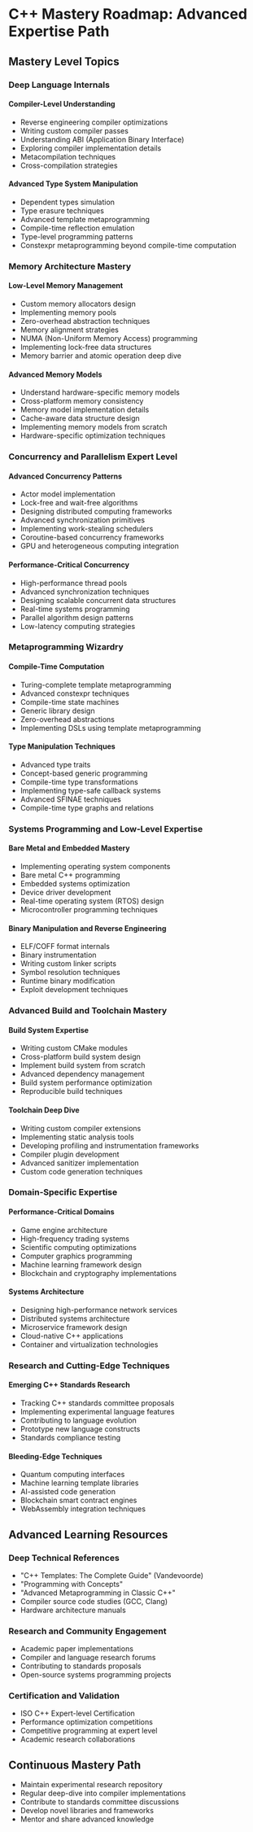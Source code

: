 # C++ Mastery Roadmap: Advanced Expertise Path

## Mastery Level Topics

### Deep Language Internals
#### Compiler-Level Understanding
- Reverse engineering compiler optimizations
- Writing custom compiler passes
- Understanding ABI (Application Binary Interface)
- Exploring compiler implementation details
- Metacompilation techniques
- Cross-compilation strategies

#### Advanced Type System Manipulation
- Dependent types simulation
- Type erasure techniques
- Advanced template metaprogramming
- Compile-time reflection emulation
- Type-level programming patterns
- Constexpr metaprogramming beyond compile-time computation

### Memory Architecture Mastery
#### Low-Level Memory Management
- Custom memory allocators design
- Implementing memory pools
- Zero-overhead abstraction techniques
- Memory alignment strategies
- NUMA (Non-Uniform Memory Access) programming
- Implementing lock-free data structures
- Memory barrier and atomic operation deep dive

#### Advanced Memory Models
- Understand hardware-specific memory models
- Cross-platform memory consistency
- Memory model implementation details
- Cache-aware data structure design
- Implementing memory models from scratch
- Hardware-specific optimization techniques

### Concurrency and Parallelism Expert Level
#### Advanced Concurrency Patterns
- Actor model implementation
- Lock-free and wait-free algorithms
- Designing distributed computing frameworks
- Advanced synchronization primitives
- Implementing work-stealing schedulers
- Coroutine-based concurrency frameworks
- GPU and heterogeneous computing integration

#### Performance-Critical Concurrency
- High-performance thread pools
- Advanced synchronization techniques
- Designing scalable concurrent data structures
- Real-time systems programming
- Parallel algorithm design patterns
- Low-latency computing strategies

### Metaprogramming Wizardry
#### Compile-Time Computation
- Turing-complete template metaprogramming
- Advanced constexpr techniques
- Compile-time state machines
- Generic library design
- Zero-overhead abstractions
- Implementing DSLs using template metaprogramming

#### Type Manipulation Techniques
- Advanced type traits
- Concept-based generic programming
- Compile-time type transformations
- Implementing type-safe callback systems
- Advanced SFINAE techniques
- Compile-time type graphs and relations

### Systems Programming and Low-Level Expertise
#### Bare Metal and Embedded Mastery
- Implementing operating system components
- Bare metal C++ programming
- Embedded systems optimization
- Device driver development
- Real-time operating system (RTOS) design
- Microcontroller programming techniques

#### Binary Manipulation and Reverse Engineering
- ELF/COFF format internals
- Binary instrumentation
- Writing custom linker scripts
- Symbol resolution techniques
- Runtime binary modification
- Exploit development techniques

### Advanced Build and Toolchain Mastery
#### Build System Expertise
- Writing custom CMake modules
- Cross-platform build system design
- Implement build system from scratch
- Advanced dependency management
- Build system performance optimization
- Reproducible build techniques

#### Toolchain Deep Dive
- Writing custom compiler extensions
- Implementing static analysis tools
- Developing profiling and instrumentation frameworks
- Compiler plugin development
- Advanced sanitizer implementation
- Custom code generation techniques

### Domain-Specific Expertise
#### Performance-Critical Domains
- Game engine architecture
- High-frequency trading systems
- Scientific computing optimizations
- Computer graphics programming
- Machine learning framework design
- Blockchain and cryptography implementations

#### Systems Architecture
- Designing high-performance network services
- Distributed systems architecture
- Microservice framework design
- Cloud-native C++ applications
- Container and virtualization technologies

### Research and Cutting-Edge Techniques
#### Emerging C++ Standards Research
- Tracking C++ standards committee proposals
- Implementing experimental language features
- Contributing to language evolution
- Prototype new language constructs
- Standards compliance testing

#### Bleeding-Edge Techniques
- Quantum computing interfaces
- Machine learning template libraries
- AI-assisted code generation
- Blockchain smart contract engines
- WebAssembly integration techniques

## Advanced Learning Resources
### Deep Technical References
- "C++ Templates: The Complete Guide" (Vandevoorde)
- "Programming with Concepts" 
- "Advanced Metaprogramming in Classic C++"
- Compiler source code studies (GCC, Clang)
- Hardware architecture manuals

### Research and Community Engagement
- Academic paper implementations
- Compiler and language research forums
- Contributing to standards proposals
- Open-source systems programming projects

### Certification and Validation
- ISO C++ Expert-level Certification
- Performance optimization competitions
- Competitive programming at expert level
- Academic research collaborations

## Continuous Mastery Path
- Maintain experimental research repository
- Regular deep-dive into compiler implementations
- Contribute to standards committee discussions
- Develop novel libraries and frameworks
- Mentor and share advanced knowledge
